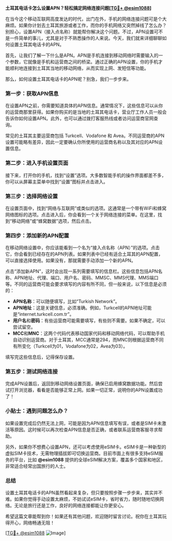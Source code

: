 **土耳其电话卡怎么设置APN？轻松搞定网络连接问题[[TG💪+ @esim1088](https://t.me/s/esim1088)]**

在当今这个移动互联网高度发达的时代，出门在外，手机的网络连接问题可是个大麻烦。如果你计划去土耳其旅游或者工作，而你的手机网络又突然掉线了怎么办？别担心，设置APN（接入点名称）就能帮你解决这个问题。不过，APN设置可不是一件简单的事儿，尤其是对于不熟悉操作的人来说。今天，我们就来详细聊聊如何设置土耳其电话卡的APN。

首先，让我们了解一下什么是APN。APN是手机连接到移动网络时需要输入的一个参数，它就像是手机和运营商之间的桥梁。通过正确的APN设置，你的手机才能顺利地连接到土耳其当地的移动网络，从而实现上网、发短信等功能。

那么，如何设置土耳其电话卡的APN呢？别急，我们一步步来。

### 第一步：获取APN信息

在设置APN之前，你需要知道具体的APN信息。通常情况下，这些信息可以从你的运营商那里获得。如果你购买的是当地的土耳其电话卡，营业厅工作人员一般会告诉你如何设置APN。此外，也可以通过拨打客服热线或者访问运营商官网查询。

常见的土耳其主要运营商包括 Turkcell、Vodafone 和 Avea。不同运营商的APN设置可能略有差异，因此一定要确认你所使用的运营商名称以及其对应的APN设置信息。

### 第二步：进入手机设置页面

接下来，打开你的手机，找到“设置”选项。大多数智能手机的操作界面都差不多，你可以从屏幕主菜单中找到“设置”图标并点击进入。

### 第三步：选择网络设置

在设置页面中，找到“网络与互联网”或类似的选项。这通常是一个带有WiFi和蜂窝网络图标的选项。点击进入后，你会看到一个关于网络连接的菜单。在这里，找到“移动网络”或“蜂窝数据”选项，然后点击。

### 第四步：添加新的APN配置

在移动网络设置中，你应该能看到一个名为“接入点名称（APN）”的选项。点击它，你会看到已经存在的APN列表。如果列表中已经有适合土耳其的APN配置，可以直接选择使用。如果没有，那就需要手动添加一个新的APN。

点击“添加新APN”，这时会出现一系列需要填写的信息栏。这些信息包括APN名称、APN地址、代理、端口、用户名、密码、MMSC、MMS代理、MMS端口等。不同的运营商可能会要求填写的内容有所不同，但一般来说，以下信息是必须的：

- **APN名称**：可以随便填写，比如“Turkish Network”。
- **APN地址**：这是关键信息，必须准确。例如，Turkcell的APN地址可能是“internet.turkcell.com.tr”。
- **用户名**和**密码**：有些运营商可能需要填写，有些则不需要。如果不确定，可以尝试留空。
- **MCC**和**MNC**：这两个代码代表移动国家代码和移动网络代码，可以帮助手机自动识别运营商。对于土耳其，MCC通常是294，而MNC则根据运营商不同有所变化（Turkcell为01，Vodafone为02，Avea为03）。

填写完这些信息后，记得保存设置。

### 第五步：测试网络连接

完成APN设置后，返回到移动网络设置页面，确保已启用蜂窝数据功能。然后尝试打开浏览器，看看是否能够正常上网。如果一切正常，说明你的APN设置成功了！

### 小贴士：遇到问题怎么办？

如果设置完成后仍然无法上网，可能是因为APN信息填写有误，或者是SIM卡未激活等原因。这时候可以再次检查APN信息是否正确，或者联系运营商客服寻求帮助。

另外，如果你不想费心设置APN，还可以考虑使用eSIM卡。eSIM卡是一种新型的虚拟SIM卡技术，无需物理插拔即可切换运营商。目前市面上有很多支持eSIM服务的平台，比如 **@esim1088** 提供的全球eSIM解决方案，覆盖多个国家和地区，非常适合经常出国旅行的人士。

### 总结

设置土耳其电话卡的APN虽然看起来复杂，但只要按照步骤一步步来，其实并不难。如果你觉得手动设置太麻烦，不妨试试eSIM卡，省时省力，随时随地切换网络。无论是旅行还是工作，良好的网络连接都能让你更安心。

希望这篇文章能帮到你！如果还有其他问题，欢迎随时留言讨论。祝你在土耳其玩得开心，网络畅通无阻！

[[TG💪+ @esim1088](https://t.me/s/esim1088) ![Image](https://i.postimg.cc/4NQfJmqS/Snipaste-2025-05-13-00-14-12.png)]